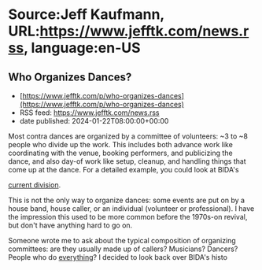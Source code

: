 # Source:Jeff Kaufmann, URL:https://www.jefftk.com/news.rss, language:en-US

## Who Organizes Dances?
 - [https://www.jefftk.com/p/who-organizes-dances](https://www.jefftk.com/p/who-organizes-dances)
 - RSS feed: https://www.jefftk.com/news.rss
 - date published: 2024-01-22T08:00:00+00:00

<p><span>

Most contra dances are organized by a committee of volunteers: ~3 to ~8
people who divide up the work.  This includes both advance work like
coordinating with the venue, booking performers, and publicizing the
dance, and also day-of work like setup, cleanup, and handling things
that come up at the dance.  For a detailed example, you could look at
BIDA's </span>

<a href="https://bidadance.org/board-roles">current
division</a>.



<p>

This is not the only way to organize dances: some events are put on by
a house band, house caller, or an individual (volunteer or
professional).  I have the impression this used to be more common
before the 1970s-on revival, but don't have anything hard to go on.

</p>

<p>

Someone wrote me to ask about the typical composition of organizing
committees: are they usually made up of callers?  Musicians?  Dancers?
People who do <a href="https://www.jefftk.com/p/learning-every-part">everything</a>? I
decided to look back over BIDA's histo

